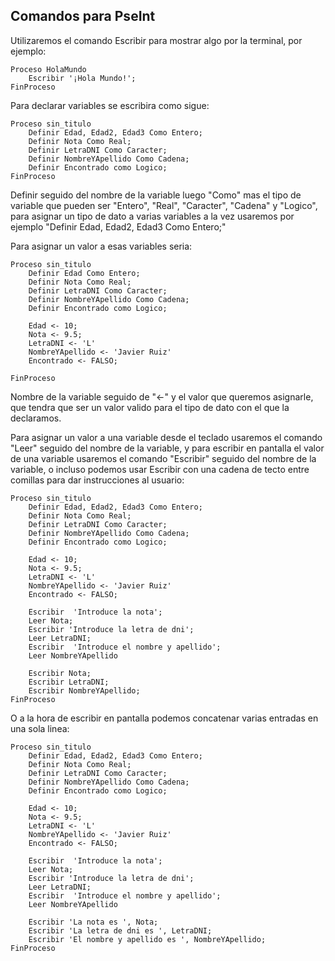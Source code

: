 ## Comandos para PseInt

Utilizaremos el comando Escribir para mostrar algo por la terminal, por ejemplo:

```
Proceso HolaMundo
	Escribir '¡Hola Mundo!';	
FinProceso
```

Para declarar variables se escribira como sigue:

```
Proceso sin_titulo
	Definir Edad, Edad2, Edad3 Como Entero;
	Definir Nota Como Real;
	Definir LetraDNI Como Caracter;
	Definir NombreYApellido Como Cadena;
	Definir Encontrado como Logico;
FinProceso
```

Definir seguido del nombre de la variable luego "Como" mas el tipo de variable que pueden ser "Entero", "Real", "Caracter", "Cadena" y "Logico", para asignar un tipo de dato a varias variables a la vez usaremos por ejemplo "Definir Edad, Edad2, Edad3 Como Entero;"

Para asignar un valor a esas variables seria:

```
Proceso sin_titulo
	Definir Edad Como Entero;
	Definir Nota Como Real;
	Definir LetraDNI Como Caracter;
	Definir NombreYApellido Como Cadena;
	Definir Encontrado como Logico;
	
	Edad <- 10;
	Nota <- 9.5;
	LetraDNI <- 'L'
	NombreYApellido <- 'Javier Ruiz'
	Encontrado <- FALSO;
	
FinProceso
```

Nombre de la variable seguido de "<-" y el valor que queremos asignarle, que tendra que ser un valor valido para el tipo de dato con el que la declaramos.

Para asignar un valor a una variable desde el teclado usaremos el comando "Leer" seguido del nombre de la variable, y para escribir en pantalla el valor de una variable usaremos el comando "Escribir" seguido del nombre de la variable, o incluso podemos usar Escribir con una cadena de tecto entre comillas para dar instrucciones al usuario:

```
Proceso sin_titulo
	Definir Edad, Edad2, Edad3 Como Entero;
	Definir Nota Como Real;
	Definir LetraDNI Como Caracter;
	Definir NombreYApellido Como Cadena;
	Definir Encontrado como Logico;
	
	Edad <- 10;
	Nota <- 9.5;
	LetraDNI <- 'L'
	NombreYApellido <- 'Javier Ruiz'
	Encontrado <- FALSO;
	
	Escribir  'Introduce la nota';
	Leer Nota;
	Escribir 'Introduce la letra de dni';
	Leer LetraDNI;
	Escribir  'Introduce el nombre y apellido';
	Leer NombreYApellido
	
	Escribir Nota;
	Escribir LetraDNI;
	Escribir NombreYApellido;
FinProceso
```

O a la hora de escribir en pantalla podemos concatenar varias entradas en una sola linea:

```
Proceso sin_titulo
	Definir Edad, Edad2, Edad3 Como Entero;
	Definir Nota Como Real;
	Definir LetraDNI Como Caracter;
	Definir NombreYApellido Como Cadena;
	Definir Encontrado como Logico;
	
	Edad <- 10;
	Nota <- 9.5;
	LetraDNI <- 'L'
	NombreYApellido <- 'Javier Ruiz'
	Encontrado <- FALSO;
	
	Escribir  'Introduce la nota';
	Leer Nota;
	Escribir 'Introduce la letra de dni';
	Leer LetraDNI;
	Escribir  'Introduce el nombre y apellido';
	Leer NombreYApellido
	
	Escribir 'La nota es ', Nota;
	Escribir 'La letra de dni es ', LetraDNI;
	Escribir 'El nombre y apellido es ', NombreYApellido;
FinProceso
```


